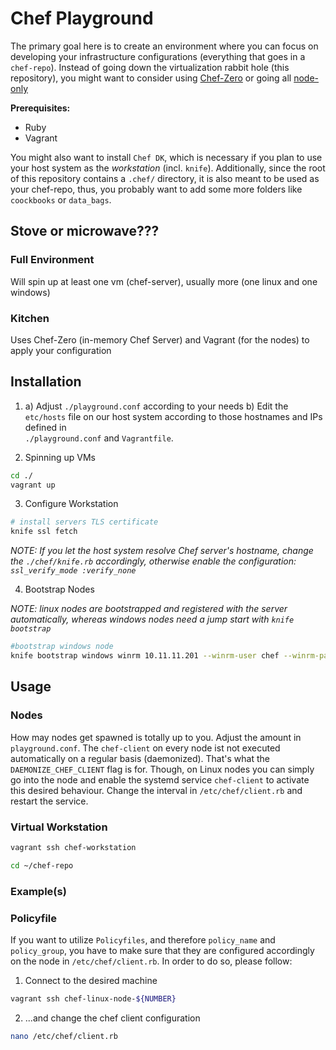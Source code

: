 Chef Playground
=========================


The primary goal here is to create an environment where you can focus on developing your 
infrastructure configurations (everything that goes in a `chef-repo`). Instead of going down the 
virtualization rabbit hole (this repository), you might want to consider using 
[Chef-Zero](https://github.com/chef/chef-zero) or going all 
[node-only](https://medium.com/@emachnic/using-policyfiles-with-chef-client-local-mode-4f47477b24db)


__Prerequisites:__

+   Ruby
+   Vagrant

You might also want to install `Chef DK`, which is necessary if you plan to use your host system as
the *workstation* (incl. `knife`).
Additionally, since the root of this repository contains a `.chef/` directory, it is also meant to
be used as your chef-repo, thus, you probably want to add some more folders like `coockbooks` or 
`data_bags`.


## Stove or microwave???


### Full Environment

Will spin up at least one vm (chef-server), usually more (one linux and one windows) 


### Kitchen

Uses Chef-Zero (in-memory Chef Server) and Vagrant (for the nodes) to apply your configuration


## Installation

1.  
    a)  Adjust `./playground.conf` according to your needs
    b)  Edit the `etc/hosts` file on our host system according to those hostnames and IPs defined in  
        `./playground.conf` and `Vagrantfile`.

2.  Spinning up VMs
```bash
cd ./
vagrant up

```

3.  Configure Workstation

```bash
# install servers TLS certificate 
knife ssl fetch

```

*NOTE: If you let the host system resolve Chef server's hostname, change the `./chef/knife.rb` 
accordingly, otherwise enable the configuration: `ssl_verify_mode :verify_none`*

4. Bootstrap Nodes

*NOTE: linux nodes are bootstrapped and registered with the server automatically, whereas windows 
nodes need a jump start with `knife bootstrap`*

```bash
#bootstrap windows node
knife bootstrap windows winrm 10.11.11.201 --winrm-user chef --winrm-password chef --node-name windows-0 --node-ssl-verify-mode none
```


## Usage

### Nodes

How may nodes get spawned is totally up to you. Adjust the amount in `playground.conf`. The 
`chef-client` on every node ist not executed automatically on a regular basis (daemonized). That's 
what the `DAEMONIZE_CHEF_CLIENT` flag is for. Though, on Linux nodes you can simply go into the node
and enable the systemd service `chef-client` to activate this desired behaviour. Change the interval
in `/etc/chef/client.rb` and restart the service.


### Virtual Workstation

```bash
vagrant ssh chef-workstation

cd ~/chef-repo

```

### Example(s)




### Policyfile

If you want to utilize `Policyfiles`, and therefore `policy_name` and `policy_group`, you have to
make sure that they are configured accordingly on the node in `/etc/chef/client.rb`. In order to do 
so, please follow: 

1. Connect to the desired machine
```bash
vagrant ssh chef-linux-node-${NUMBER}
```
2. ...and change the chef client configuration
```bash
nano /etc/chef/client.rb
```
